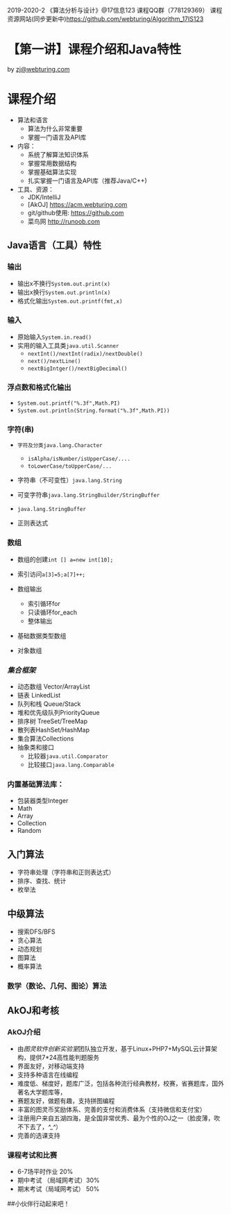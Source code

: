 2019-2020-2 《算法分析与设计》@17信息123 课程QQ群（778129369）
课程资源网站(同步更新中)https://github.com/webturing/Algorithm_17IS123

# 【第一讲】课程介绍和Java特性

by  zj@webturing.com

# 课程介绍

- 算法和语言
  - 算法为什么非常重要
  - 掌握一门语言及API库
- 内容：
  - 系统了解算法知识体系
  - 掌握常用数据结构
  - 掌握基础算法实现
  - 扎实掌握一门语言及API库（推荐Java/C++)
- 工具、资源：
  - JDK/IntelliJ
  - [AkOJ] https://acm.webturing.com
  - git/github使用: https://github.com
  - 菜鸟网 http://runoob.com  

## Java语言（工具）特性

### 输出

- 输出x不换行`System.out.print(x)`
- 输出x换行`System.out.println(x)`
- 格式化输出`System.out.printf(fmt,x)`

### 输入

- 原始输入`System.in.read()`
- 实用的输入工具类`java.util.Scanner`
  - `nextInt()/nextInt(radix)/nextDouble()`
  - `next()/nextLine()`
  - `nextBigIntger()/nextBigDecimal()`

### 浮点数和格式化输出

- `System.out.printf("%.3f",Math.PI)`
- `System.out.println(String.format("%.3f",Math.PI))`

### 字符(串)

- `字符及分类java.lang.Character`
  - `isAlpha/isNumber/isUpperCase/....`
  - `toLowerCase/toUpperCase/...`

- 字符串（不可变性）`java.lang.String`
- 可变字符串`java.lang.StringBuilder/StringBuffer`
- `java.lang.StringBuffer`
- 正则表达式
### 数组

- 数组的创建`int [] a=new int[10];`

- 索引访问`a[3]=5;a[7]++;`

- 数组输出

  - 索引循环for
  - 只读循环for_each
  - 整体输出

- 基础数据类型数组

- 对象数组

  
### *集合框架*

- 动态数组 Vector/ArrayList
- 链表 LinkedList
- 队列和栈 Queue/Stack
- 堆和优先级队列PriorityQueue
- 排序树 TreeSet/TreeMap
- 散列表HashSet/HashMap
- 集合算法Collections
- 抽象类和接口
    - 比较器`java.util.Comparator`
    - 比较接口`java.lang.Comparable`
### 内置基础算法库：
- 包装器类型Integer
- Math
- Array
- Collection
- Random

## 入门算法
- 字符串处理（字符串和正则表达式）
- 排序、查找、统计
- 枚举法
## 中级算法
- 搜索DFS/BFS
- 贪心算法
- 动态规划
- 图算法
- 概率算法
### 数学（数论、几何、图论）算法

## AkOJ和考核

### AkOJ介绍
- 由*图灵软件创新实验室*团队独立开发，基于Linux+PHP7+MySQL云计算架构，提供7*24高性能判题服务
- 界面友好，对移动端支持
- 支持多种语言在线编程
- 难度低、梯度好，题库广泛，包括各种流行经典教材，校赛，省赛题库，国外著名大学题库等，
- 赛题友好，做题有趣，支持拼图编程
- 丰富的图灵币奖励体系、完善的支付和消费体系（支持微信和支付宝）
- 注册用户来自五湖四海，是全国非常优秀、最为个性的OJ之一（脸皮薄，吹不下去了，*^_^*）
- 完善的选课支持
### 课程考试和比赛
- 6-7场平时作业 20%
- 期中考试 （局域网考试）30%
- 期末考试（局域网考试） 50%

##小伙伴行动起来吧！
